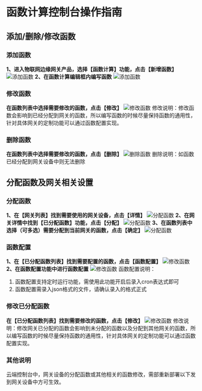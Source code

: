 # 函数计算控制台操作指南

## 添加/删除/修改函数

### 添加函数
**1、进入物联网边缘网关产品，选择【函数计算】功能，点击【新增函数】**
![添加函数](../../images/函数计算-1.png)
**2、在函数计算编辑框内编写函数**
![添加函数](../../images/函数计算-2.png)

### 修改函数
**在函数列表中选择需要修改的函数，点击【修改】**
![修改函数](../../images/函数计算-3.png)
修改说明：修改函数会影响到已经分配到网关的函数，所以编写函数的时候尽量保持函数的通用性，针对具体网关的定制功能可以通过函数配置实现。

### 删除函数
**在函数列表中选择需要修改的函数，点击【删除】**
![删除函数](../../images/函数计算-4.png)
删除说明：如函数已经分配到网关设备中则无法删除


## 分配函数及网关相关设置

### 分配函数
**1、在【网关列表】找到需要使用的网关设备，点击【详情】**
![分配函数](../../images/分配函数-1.png)
**2、在网关详情中找到【已分配函数】功能，点击【分配】**
![分配函数](../../images/分配函数-21.png)
**3、在函数列表中选择（可多选）需要分配到当前网关的函数，点击【确定】**
![分配函数](../../images/分配函数-3.png)

### 函数配置
**1、在【已分配函数列表】找到需要配置的函数，点击【函数配置】**
![修改函数](../../images/分配函数-5.png)
**2、在函数配置功能中进行函数配置**
![修改函数](../../images/分配函数-6.png)
函数配置说明：
1. 函数配置支持定时运行功能，需使用此功能开启后录入cron表达式即可
2. 函数配置需录入json格式的文件，请确认录入的格式正式

### 修改已分配函数
**在【已分配函数列表】找到需要修改的函数，点击【修改】**
![修改函数](../../images/分配函数-4.png)
修改说明：修改网关已分配的函数会影响到未分配的函数以及分配到其他网关的函数，所以编写函数的时候尽量保持函数的通用性，针对具体网关的定制功能可以通过函数配置实现。

### 其他说明
云端控制台中，网关设备的分配函数或其他相关的函数修改，需部重新部署以下发到网关设备中方可生效。


